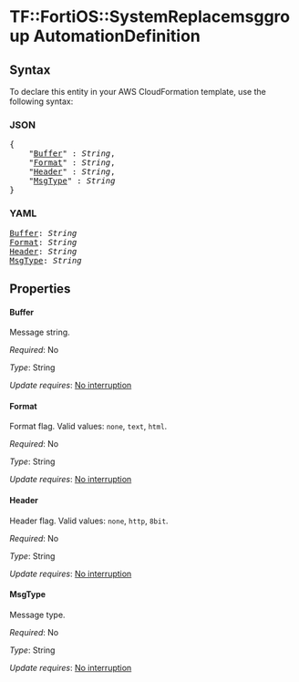 # TF::FortiOS::SystemReplacemsggroup AutomationDefinition

## Syntax

To declare this entity in your AWS CloudFormation template, use the following syntax:

### JSON

<pre>
{
    "<a href="#buffer" title="Buffer">Buffer</a>" : <i>String</i>,
    "<a href="#format" title="Format">Format</a>" : <i>String</i>,
    "<a href="#header" title="Header">Header</a>" : <i>String</i>,
    "<a href="#msgtype" title="MsgType">MsgType</a>" : <i>String</i>
}
</pre>

### YAML

<pre>
<a href="#buffer" title="Buffer">Buffer</a>: <i>String</i>
<a href="#format" title="Format">Format</a>: <i>String</i>
<a href="#header" title="Header">Header</a>: <i>String</i>
<a href="#msgtype" title="MsgType">MsgType</a>: <i>String</i>
</pre>

## Properties

#### Buffer

Message string.

_Required_: No

_Type_: String

_Update requires_: [No interruption](https://docs.aws.amazon.com/AWSCloudFormation/latest/UserGuide/using-cfn-updating-stacks-update-behaviors.html#update-no-interrupt)

#### Format

Format flag. Valid values: `none`, `text`, `html`.

_Required_: No

_Type_: String

_Update requires_: [No interruption](https://docs.aws.amazon.com/AWSCloudFormation/latest/UserGuide/using-cfn-updating-stacks-update-behaviors.html#update-no-interrupt)

#### Header

Header flag. Valid values: `none`, `http`, `8bit`.

_Required_: No

_Type_: String

_Update requires_: [No interruption](https://docs.aws.amazon.com/AWSCloudFormation/latest/UserGuide/using-cfn-updating-stacks-update-behaviors.html#update-no-interrupt)

#### MsgType

Message type.

_Required_: No

_Type_: String

_Update requires_: [No interruption](https://docs.aws.amazon.com/AWSCloudFormation/latest/UserGuide/using-cfn-updating-stacks-update-behaviors.html#update-no-interrupt)

